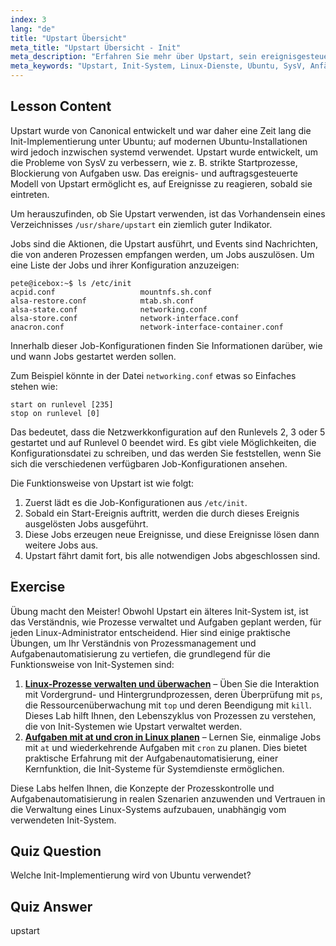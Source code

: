```yaml
---
index: 3
lang: "de"
title: "Upstart Übersicht"
meta_title: "Upstart Übersicht - Init"
meta_description: "Erfahren Sie mehr über Upstart, sein ereignisgesteuertes Modell und wie es Dienste in Linux verwaltet. Verstehen Sie Upstart-Job-Konfigurationen und seine Rolle als Init-System."
meta_keywords: "Upstart, Init-System, Linux-Dienste, Ubuntu, SysV, Anfänger-Tutorial, Linux-Anleitung"
---
```


## Lesson Content

Upstart wurde von Canonical entwickelt und war daher eine Zeit lang die Init-Implementierung unter Ubuntu; auf modernen Ubuntu-Installationen wird jedoch inzwischen systemd verwendet. Upstart wurde entwickelt, um die Probleme von SysV zu verbessern, wie z. B. strikte Startprozesse, Blockierung von Aufgaben usw. Das ereignis- und auftragsgesteuerte Modell von Upstart ermöglicht es, auf Ereignisse zu reagieren, sobald sie eintreten.

Um herauszufinden, ob Sie Upstart verwenden, ist das Vorhandensein eines Verzeichnisses `/usr/share/upstart` ein ziemlich guter Indikator.

Jobs sind die Aktionen, die Upstart ausführt, und Events sind Nachrichten, die von anderen Prozessen empfangen werden, um Jobs auszulösen. Um eine Liste der Jobs und ihrer Konfiguration anzuzeigen:

```plaintext
pete@icebox:~$ ls /etc/init
acpid.conf                   mountnfs.sh.conf
alsa-restore.conf            mtab.sh.conf
alsa-state.conf              networking.conf
alsa-store.conf              network-interface.conf
anacron.conf                 network-interface-container.conf
```

Innerhalb dieser Job-Konfigurationen finden Sie Informationen darüber, wie und wann Jobs gestartet werden sollen.

Zum Beispiel könnte in der Datei `networking.conf` etwas so Einfaches stehen wie:

```plaintext
start on runlevel [235]
stop on runlevel [0]
```

Das bedeutet, dass die Netzwerkkonfiguration auf den Runlevels 2, 3 oder 5 gestartet und auf Runlevel 0 beendet wird. Es gibt viele Möglichkeiten, die Konfigurationsdatei zu schreiben, und das werden Sie feststellen, wenn Sie sich die verschiedenen verfügbaren Job-Konfigurationen ansehen.

Die Funktionsweise von Upstart ist wie folgt:

1. Zuerst lädt es die Job-Konfigurationen aus `/etc/init`.
2. Sobald ein Start-Ereignis auftritt, werden die durch dieses Ereignis ausgelösten Jobs ausgeführt.
3. Diese Jobs erzeugen neue Ereignisse, und diese Ereignisse lösen dann weitere Jobs aus.
4. Upstart fährt damit fort, bis alle notwendigen Jobs abgeschlossen sind.

## Exercise

Übung macht den Meister! Obwohl Upstart ein älteres Init-System ist, ist das Verständnis, wie Prozesse verwaltet und Aufgaben geplant werden, für jeden Linux-Administrator entscheidend. Hier sind einige praktische Übungen, um Ihr Verständnis von Prozessmanagement und Aufgabenautomatisierung zu vertiefen, die grundlegend für die Funktionsweise von Init-Systemen sind:

1. **[Linux-Prozesse verwalten und überwachen](https://labex.io/de/labs/comptia-manage-and-monitor-linux-processes-590864)** – Üben Sie die Interaktion mit Vordergrund- und Hintergrundprozessen, deren Überprüfung mit `ps`, die Ressourcenüberwachung mit `top` und deren Beendigung mit `kill`. Dieses Lab hilft Ihnen, den Lebenszyklus von Prozessen zu verstehen, die von Init-Systemen wie Upstart verwaltet werden.
2. **[Aufgaben mit at und cron in Linux planen](https://labex.io/de/labs/comptia-schedule-tasks-with-at-and-cron-in-linux-590870)** – Lernen Sie, einmalige Jobs mit `at` und wiederkehrende Aufgaben mit `cron` zu planen. Dies bietet praktische Erfahrung mit der Aufgabenautomatisierung, einer Kernfunktion, die Init-Systeme für Systemdienste ermöglichen.

Diese Labs helfen Ihnen, die Konzepte der Prozesskontrolle und Aufgabenautomatisierung in realen Szenarien anzuwenden und Vertrauen in die Verwaltung eines Linux-Systems aufzubauen, unabhängig vom verwendeten Init-System.

## Quiz Question

Welche Init-Implementierung wird von Ubuntu verwendet?

## Quiz Answer

upstart
